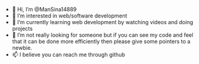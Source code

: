 - 👋 Hi, I’m @ManSina14889
- 👀 I’m interested in web/software development
- 🌱 I’m currently learning web development by watching videos and doing projects
- 💞️ I’m not really looking for someone but if you can see my code and feel that it can be done more efficiently then please give some pointers to a newbie.
- 📫 I believe you can reach me through github

<!---
ManSina14889/ManSina14889 is a ✨ special ✨ repository because its `README.md` (this file) appears on your GitHub profile.
You can click the Preview link to take a look at your changes.
--->
